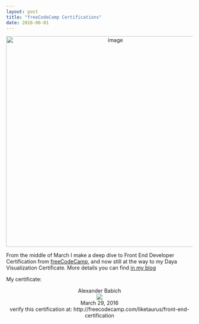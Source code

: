 ```yaml
---
layout: post
title: "freeCodeCamp Certifications"
date: 2016-06-01
---
```

<center>
<img title="image" style="border-top: 0px; border-right: 0px; background-image: none; border-bottom: 0px; float: none; padding-top: 0px; padding-left: 0px; margin-left: auto; border-left: 0px; display: block; padding-right: 0px; margin-right: auto" alt="image" src="http://productivityblog.com.ua/wp-content/uploads/2016/04/image_thumb.png" border="0" height="569" width="574">
</center>

From the middle of March I make a  deep dive to Front End Developer Certification from  [freeCodeCamp], and now still at the way to my Daya Visualization Certificate.
More details you can find [in my blog]

My certificate:

<center>
<style>

@font-face {
  font-family: "Sax Mono";
  src: url("/fonts/saxmono.ttf") format("truetype");
}

body {
  display: inline-block;
  font-family: "Sax Mono", monospace;
  margin: 0;
  position: absolute;
  text-align: center;
}

.img-abs {
  left 0;
  position: relative;
  top: 0;
  width: 2000px
}

.cert-name {
  font-size: 64px;
  left: 1000px;
  position: absolute;
  top: 704px;
  z-index: 1000;
}

.cert-date {
  font-size: 60px;
  left: 760px;
  position: absolute;
  top: 1004.8px;
  z-index: 1000;
}

.cert-link {
  font-size: 22px;
  left: 120px;
  position: absolute;
  top: 1488px;
  z-index: 1000;
}
</style>

<div id="name" class="cert-name">Alexander Babich</div><img id="cert" src="http://i.imgur.com/ToFZKBd.jpg" class="img-abs"/><div class="cert-date">March 29, 2016</div><div class="cert-link">verify this certification at: http://freecodecamp.com/liketaurus/front-end-certification</div><script>(function() {
  var containerWidth = document.getElementById('cert').offsetWidth;
  var nameDiv = document.getElementById('name');
  var nameWidth = nameDiv.offsetWidth;
  console.log(containerWidth, nameWidth);
  nameDiv.style.left = ((containerWidth - nameWidth) / 2) + 15;
})();</script>
</center>

[freeCodeCamp]: http://productivityblog.com.ua/?p=2327
[in my blog]: http://productivityblog.com.ua/?p=2303
